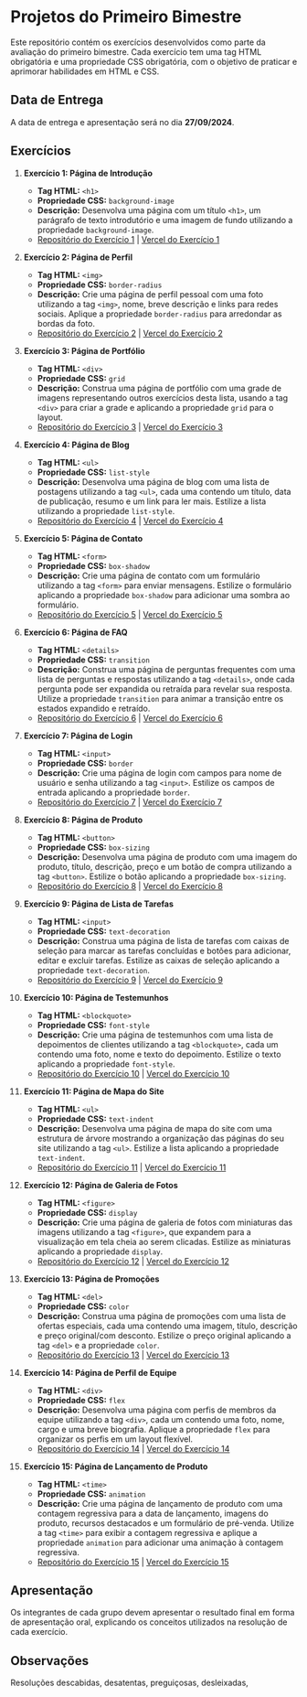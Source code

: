 # Projetos do Primeiro Bimestre

Este repositório contém os exercícios desenvolvidos como parte da avaliação do primeiro bimestre. Cada exercício tem uma tag HTML obrigatória e uma propriedade CSS obrigatória, com o objetivo de praticar e aprimorar habilidades em HTML e CSS.

## Data de Entrega
A data de entrega e apresentação será no dia **27/09/2024**.

## Exercícios

1. **Exercício 1: Página de Introdução**
   - **Tag HTML:** `<h1>`
   - **Propriedade CSS:** `background-image`
   - **Descrição:** Desenvolva uma página com um título `<h1>`, um parágrafo de texto introdutório e uma imagem de fundo utilizando a propriedade `background-image`.
   - [Repositório do Exercício 1](https://github.com/rauzola/PROGRAMA-O-WEB/tree/main/exercicio1) | [Vercel do Exercício 1](https://programacao-o-web.vercel.app/exercicio1/index.html/index.html)

2. **Exercício 2: Página de Perfil**
   - **Tag HTML:** `<img>`
   - **Propriedade CSS:** `border-radius`
   - **Descrição:** Crie uma página de perfil pessoal com uma foto utilizando a tag `<img>`, nome, breve descrição e links para redes sociais. Aplique a propriedade `border-radius` para arredondar as bordas da foto.
   - [Repositório do Exercício 2](https://github.com/rauzola/PROGRAMA-O-WEB/tree/main/exercicio2) | [Vercel do Exercício 2](https://programacao-o-web.vercel.app/exercicio2/index.html)

3. **Exercício 3: Página de Portfólio**
   - **Tag HTML:** `<div>`
   - **Propriedade CSS:** `grid`
   - **Descrição:** Construa uma página de portfólio com uma grade de imagens representando outros exercícios desta lista, usando a tag `<div>` para criar a grade e aplicando a propriedade `grid` para o layout.
   - [Repositório do Exercício 3](https://github.com/rauzola/PROGRAMA-O-WEB/tree/main/exercicio3) | [Vercel do Exercício 3](https://programacao-o-web.vercel.app/exercicio3/index.html)

4. **Exercício 4: Página de Blog**
   - **Tag HTML:** `<ul>`
   - **Propriedade CSS:** `list-style`
   - **Descrição:** Desenvolva uma página de blog com uma lista de postagens utilizando a tag `<ul>`, cada uma contendo um título, data de publicação, resumo e um link para ler mais. Estilize a lista utilizando a propriedade `list-style`.
   - [Repositório do Exercício 4](https://github.com/rauzola/PROGRAMA-O-WEB/tree/main/exercicio4) | [Vercel do Exercício 4](https://programacao-o-web.vercel.app/exercicio4/index.html)

5. **Exercício 5: Página de Contato**
   - **Tag HTML:** `<form>`
   - **Propriedade CSS:** `box-shadow`
   - **Descrição:** Crie uma página de contato com um formulário utilizando a tag `<form>` para enviar mensagens. Estilize o formulário aplicando a propriedade `box-shadow` para adicionar uma sombra ao formulário.
   - [Repositório do Exercício 5](https://github.com/rauzola/PROGRAMA-O-WEB/tree/main/exercicio5) | [Vercel do Exercício 5](https://programacao-o-web.vercel.app/exercicio5/index.html)

6. **Exercício 6: Página de FAQ**
   - **Tag HTML:** `<details>`
   - **Propriedade CSS:** `transition`
   - **Descrição:** Construa uma página de perguntas frequentes com uma lista de perguntas e respostas utilizando a tag `<details>`, onde cada pergunta pode ser expandida ou retraída para revelar sua resposta. Utilize a propriedade `transition` para animar a transição entre os estados expandido e retraído.
   - [Repositório do Exercício 6](https://github.com/rauzola/PROGRAMA-O-WEB/tree/main/exercicio6) | [Vercel do Exercício 6](https://programacao-o-web.vercel.app/exercicio6/index.html)

7. **Exercício 7: Página de Login**
   - **Tag HTML:** `<input>`
   - **Propriedade CSS:** `border`
   - **Descrição:** Crie uma página de login com campos para nome de usuário e senha utilizando a tag `<input>`. Estilize os campos de entrada aplicando a propriedade `border`.
   - [Repositório do Exercício 7](https://github.com/rauzola/PROGRAMA-O-WEB/tree/main/exercicio7) | [Vercel do Exercício 7](https://programacao-o-web.vercel.app/exercicio7/index.html)

8. **Exercício 8: Página de Produto**
   - **Tag HTML:** `<button>`
   - **Propriedade CSS:** `box-sizing`
   - **Descrição:** Desenvolva uma página de produto com uma imagem do produto, título, descrição, preço e um botão de compra utilizando a tag `<button>`. Estilize o botão aplicando a propriedade `box-sizing`.
   - [Repositório do Exercício 8](https://github.com/rauzola/PROGRAMA-O-WEB/tree/main/exercicio8) | [Vercel do Exercício 8](https://programacao-o-web.vercel.app/exercicio8/index.html)

9. **Exercício 9: Página de Lista de Tarefas**
   - **Tag HTML:** `<input>`
   - **Propriedade CSS:** `text-decoration`
   - **Descrição:** Construa uma página de lista de tarefas com caixas de seleção para marcar as tarefas concluídas e botões para adicionar, editar e excluir tarefas. Estilize as caixas de seleção aplicando a propriedade `text-decoration`.
   - [Repositório do Exercício 9](https://github.com/rauzola/PROGRAMA-O-WEB/tree/main/exercicio9) | [Vercel do Exercício 9](https://programacao-o-web.vercel.app/exercicio9/index.html)

10. **Exercício 10: Página de Testemunhos**
    - **Tag HTML:** `<blockquote>`
    - **Propriedade CSS:** `font-style`
    - **Descrição:** Crie uma página de testemunhos com uma lista de depoimentos de clientes utilizando a tag `<blockquote>`, cada um contendo uma foto, nome e texto do depoimento. Estilize o texto aplicando a propriedade `font-style`.
    - [Repositório do Exercício 10](https://github.com/rauzola/PROGRAMA-O-WEB/tree/main/exercicio10) | [Vercel do Exercício 10](https://programacao-o-web.vercel.app/exercicio10/index.html)

11. **Exercício 11: Página de Mapa do Site**
    - **Tag HTML:** `<ul>`
    - **Propriedade CSS:** `text-indent`
    - **Descrição:** Desenvolva uma página de mapa do site com uma estrutura de árvore mostrando a organização das páginas do seu site utilizando a tag `<ul>`. Estilize a lista aplicando a propriedade `text-indent`.
    - [Repositório do Exercício 11](https://github.com/rauzola/PROGRAMA-O-WEB/tree/main/exercicio11) | [Vercel do Exercício 11](https://programacao-o-web.vercel.app/exercicio11/index.html)

12. **Exercício 12: Página de Galeria de Fotos**
    - **Tag HTML:** `<figure>`
    - **Propriedade CSS:** `display`
    - **Descrição:** Crie uma página de galeria de fotos com miniaturas das imagens utilizando a tag `<figure>`, que expandem para a visualização em tela cheia ao serem clicadas. Estilize as miniaturas aplicando a propriedade `display`.
    - [Repositório do Exercício 12](https://github.com/rauzola/PROGRAMA-O-WEB/tree/main/exercicio12) | [Vercel do Exercício 12](https://programacao-o-web.vercel.app/exercicio12/index.html)

13. **Exercício 13: Página de Promoções**
    - **Tag HTML:** `<del>`
    - **Propriedade CSS:** `color`
    - **Descrição:** Construa uma página de promoções com uma lista de ofertas especiais, cada uma contendo uma imagem, título, descrição e preço original/com desconto. Estilize o preço original aplicando a tag `<del>` e a propriedade `color`.
    - [Repositório do Exercício 13](https://github.com/rauzola/PROGRAMA-O-WEB/tree/main/exercicio13) | [Vercel do Exercício 13](https://programacao-o-web.vercel.app/exercicio13/index.html)

14. **Exercício 14: Página de Perfil de Equipe**
    - **Tag HTML:** `<div>`
    - **Propriedade CSS:** `flex`
    - **Descrição:** Desenvolva uma página com perfis de membros da equipe utilizando a tag `<div>`, cada um contendo uma foto, nome, cargo e uma breve biografia. Aplique a propriedade `flex` para organizar os perfis em um layout flexível.
    - [Repositório do Exercício 14](https://github.com/rauzola/PROGRAMA-O-WEB/tree/main/exercicio14) | [Vercel do Exercício 14](https://programacao-o-web.vercel.app/exercicio14/index.html)

15. **Exercício 15: Página de Lançamento de Produto**
    - **Tag HTML:** `<time>`
    - **Propriedade CSS:** `animation`
    - **Descrição:** Crie uma página de lançamento de produto com uma contagem regressiva para a data de lançamento, imagens do produto, recursos destacados e um formulário de pré-venda. Utilize a tag `<time>` para exibir a contagem regressiva e aplique a propriedade `animation` para adicionar uma animação à contagem regressiva.
    - [Repositório do Exercício 15](https://github.com/rauzola/PROGRAMA-O-WEB/tree/main/exercicio15) | [Vercel do Exercício 15](https://programacao-o-web.vercel.app/exercicio15/index.html)

## Apresentação
Os integrantes de cada grupo devem apresentar o resultado final em forma de apresentação oral, explicando os conceitos utilizados na resolução de cada exercício.

## Observações
Resoluções descabidas, desatentas, preguiçosas, desleixadas,
